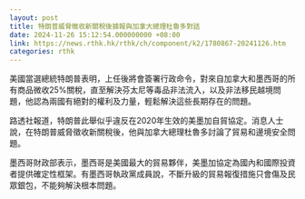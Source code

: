 ```yaml
---
layout: post
title: 特朗普威脅徵收新關稅後據報與加拿大總理杜魯多對話
date: 2024-11-26 15:12:54.000000000 +08:00
link: https://news.rthk.hk/rthk/ch/component/k2/1780867-20241126.htm
categories: rthk
---
```


美國當選總統特朗普表明，上任後將會簽署行政命令，對來自加拿大和墨西哥的所有商品微收25%關稅，直至解決芬太尼等毒品非法流入，以及非法移民越境問題，他認為兩國有絕對的權利及力量，輕鬆解決這些長期存在的問題。

路透社報道，特朗普此舉似乎違反在2020年生效的美墨加自貿協定。消息人士說，在特朗普威脅徵收新關稅後，他與加拿大總理杜魯多討論了貿易和邊境安全問題。

墨西哥財政部表示，墨西哥是美國最大的貿易夥伴，美墨加協定為國內和國際投資者提供確定性框架。有墨西哥執政黨成員說，不斷升級的貿易報復措施只會傷及民眾銀包，不能夠解決根本問題。
